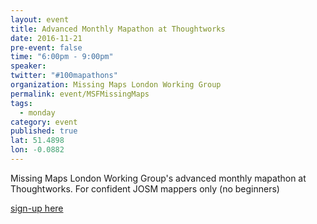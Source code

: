 ```yaml
---
layout: event
title: Advanced Monthly Mapathon at Thoughtworks
date: 2016-11-21
pre-event: false
time: "6:00pm - 9:00pm"
speaker: 
twitter: "#100mapathons"
organization: Missing Maps London Working Group
permalink: event/MSFMissingMaps
tags: 
  - monday
category: event
published: true
lat: 51.4898
lon: -0.0882
---
```

Missing Maps London Working Group's advanced monthly mapathon at Thoughtworks. For confident JOSM mappers only (no beginners)

[sign-up here](https://www.eventbrite.co.uk/e/missing-maps-london-november-mid-month-mapping-party-tickets-28890484216)
